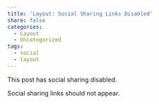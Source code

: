```yaml
---
title: 'Layout: Social Sharing Links Disabled'
share: false
categories:
  - Layout
  - Uncategorized
tags:
  - social
  - layout
---
```


This post has social sharing disabled.

Social sharing links should not appear.
